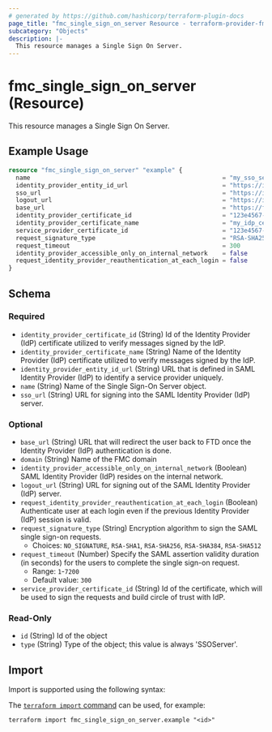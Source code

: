 ```yaml
---
# generated by https://github.com/hashicorp/terraform-plugin-docs
page_title: "fmc_single_sign_on_server Resource - terraform-provider-fmc"
subcategory: "Objects"
description: |-
  This resource manages a Single Sign On Server.
---
```


# fmc_single_sign_on_server (Resource)

This resource manages a Single Sign On Server.

## Example Usage

```terraform
resource "fmc_single_sign_on_server" "example" {
  name                                                     = "my_sso_server"
  identity_provider_entity_id_url                          = "https://idp.example.com/saml"
  sso_url                                                  = "https://idp.example.com/sso"
  logout_url                                               = "https://idp.example.com/logout"
  base_url                                                 = "https://fmc.example.com/sso"
  identity_provider_certificate_id                         = "123e4567-e89b-12d3-a456-426614174000"
  identity_provider_certificate_name                       = "my_idp_certificate"
  service_provider_certificate_id                          = "123e4567-e89b-12d3-a456-426614174001"
  request_signature_type                                   = "RSA-SHA256"
  request_timeout                                          = 300
  identity_provider_accessible_only_on_internal_network    = false
  request_identity_provider_reauthentication_at_each_login = false
}
```

<!-- schema generated by tfplugindocs -->
## Schema

### Required

- `identity_provider_certificate_id` (String) Id of the Identity Provider (IdP) certificate utilized to verify messages signed by the IdP.
- `identity_provider_certificate_name` (String) Name of the Identity Provider (IdP) certificate utilized to verify messages signed by the IdP.
- `identity_provider_entity_id_url` (String) URL that is defined in SAML Identity Provider (IdP) to identify a service provider uniquely.
- `name` (String) Name of the Single Sign-On Server object.
- `sso_url` (String) URL for signing into the SAML Identity Provider (IdP) server.

### Optional

- `base_url` (String) URL that will redirect the user back to FTD once the Identity Provider (IdP) authentication is done.
- `domain` (String) Name of the FMC domain
- `identity_provider_accessible_only_on_internal_network` (Boolean) SAML Identity Provider (IdP) resides on the internal network.
- `logout_url` (String) URL for signing out of the SAML Identity Provider (IdP) server.
- `request_identity_provider_reauthentication_at_each_login` (Boolean) Authenticate user at each login even if the previous Identity Provider (IdP) session is valid.
- `request_signature_type` (String) Encryption algorithm to sign the SAML single sign-on requests.
  - Choices: `NO_SIGNATURE`, `RSA-SHA1`, `RSA-SHA256`, `RSA-SHA384`, `RSA-SHA512`
- `request_timeout` (Number) Specify the SAML assertion validity duration (in seconds) for the users to complete the single sign-on request.
  - Range: `1`-`7200`
  - Default value: `300`
- `service_provider_certificate_id` (String) Id of the certificate, which will be used to sign the requests and build circle of trust with IdP.

### Read-Only

- `id` (String) Id of the object
- `type` (String) Type of the object; this value is always 'SSOServer'.

## Import

Import is supported using the following syntax:

The [`terraform import` command](https://developer.hashicorp.com/terraform/cli/commands/import) can be used, for example:

```shell
terraform import fmc_single_sign_on_server.example "<id>"
```
